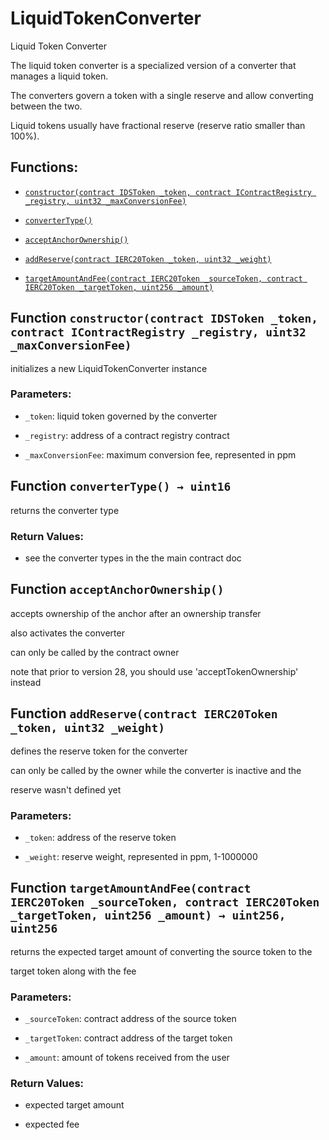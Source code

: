 # LiquidTokenConverter

Liquid Token Converter

The liquid token converter is a specialized version of a converter that manages a liquid token.

The converters govern a token with a single reserve and allow converting between the two.

Liquid tokens usually have fractional reserve \(reserve ratio smaller than 100%\).

## Functions:

* [`constructor(contract IDSToken _token, contract IContractRegistry _registry, uint32 _maxConversionFee)`](liquidtokenconverter.md#LiquidTokenConverter-constructor-contract-IDSToken-contract-IContractRegistry-uint32-)

* [`converterType()`](liquidtokenconverter.md#LiquidTokenConverter-converterType--)

* [`acceptAnchorOwnership()`](liquidtokenconverter.md#LiquidTokenConverter-acceptAnchorOwnership--)

* [`addReserve(contract IERC20Token _token, uint32 _weight)`](liquidtokenconverter.md#LiquidTokenConverter-addReserve-contract-IERC20Token-uint32-)

* [`targetAmountAndFee(contract IERC20Token _sourceToken, contract IERC20Token _targetToken, uint256 _amount)`](liquidtokenconverter.md#LiquidTokenConverter-targetAmountAndFee-contract-IERC20Token-contract-IERC20Token-uint256-)

## Function `constructor(contract IDSToken _token, contract IContractRegistry _registry, uint32 _maxConversionFee)` <a id="LiquidTokenConverter-constructor-contract-IDSToken-contract-IContractRegistry-uint32-"></a>

initializes a new LiquidTokenConverter instance

### Parameters:

* `_token`: liquid token governed by the converter

* `_registry`: address of a contract registry contract

* `_maxConversionFee`: maximum conversion fee, represented in ppm

## Function `converterType() → uint16` <a id="LiquidTokenConverter-converterType--"></a>

returns the converter type

### Return Values:

* see the converter types in the the main contract doc

## Function `acceptAnchorOwnership()` <a id="LiquidTokenConverter-acceptAnchorOwnership--"></a>

accepts ownership of the anchor after an ownership transfer

also activates the converter

can only be called by the contract owner

note that prior to version 28, you should use 'acceptTokenOwnership' instead

## Function `addReserve(contract IERC20Token _token, uint32 _weight)` <a id="LiquidTokenConverter-addReserve-contract-IERC20Token-uint32-"></a>

defines the reserve token for the converter

can only be called by the owner while the converter is inactive and the

reserve wasn't defined yet

### Parameters:

* `_token`: address of the reserve token

* `_weight`: reserve weight, represented in ppm, 1-1000000

## Function `targetAmountAndFee(contract IERC20Token _sourceToken, contract IERC20Token _targetToken, uint256 _amount) → uint256, uint256` <a id="LiquidTokenConverter-targetAmountAndFee-contract-IERC20Token-contract-IERC20Token-uint256-"></a>

returns the expected target amount of converting the source token to the

target token along with the fee

### Parameters:

* `_sourceToken`: contract address of the source token

* `_targetToken`: contract address of the target token

* `_amount`: amount of tokens received from the user

### Return Values:

* expected target amount

* expected fee
